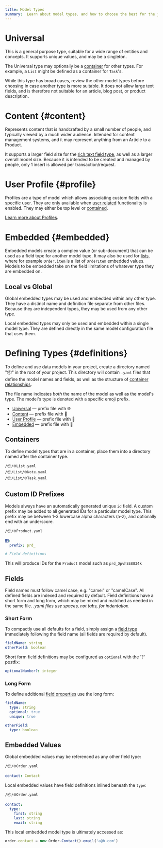 ```yaml
---
title: Model Types
summary:  Learn about model types, and how to choose the best for the job.
---
```


# Universal

This is a general purpose type, suitable for a wide range of entities and concepts.
It supports unique values, and may be a singleton.

The Universal type may optionally be a [container](/🗄/Article/models/containers.md) for other types.
For example, a `List` might be defined as a container for `Task`'s.

While this type has broad cases, review the other model types before choosing
in case another type is more suitable. It does not allow large text fields,
and is therefore not suitable for an article, blog post, or product description.

# Content {#content}

Represents content that is handcrafted by a small number of people,
and typically viewed by a much wider audience.
Intended for content management systems, and it may represent
anything from an Article to a Product.

It supports a larger field size for the [rich text field type](/🗄/Article/models/fields.md#rich),
as well as a larger overall model size.
Because it is intended to be created and managed by people,
only 1 insert is allowed per transaction/request.
 
# User Profile {#profile}

Profiles are a type of model which allows associating custom fields with a specific user. 
They are only available when [user related](/users/) functionality is enabled.
They may either be top level or [contained](/🗄/Article/models/containers.md).

[Learn more about Profiles](/🗄/Article/users/profiles.md).

# Embedded {#embedded}

Embedded models create a complex value (or sub-document) that can be used as a field type for another model type.
It may also be used for [lists](/🗄/Article/models/fields.md#lists),
where for example `Order.item` is a list of `OrderItem` embedded values.
Models to be embedded take on the field limitations of whatever type they are embedded on.

## Local vs Global 

Global embedded types may be used and embedded within any other type.
They have a distinct name and definition file separate from other files.
Because they are independent types, they may be used from any other type.

Local embedded types may only be used and embedded within a single model type.
They are defined directly in the same model configuration file that uses them.

# Defining Types {#definitions}

To define and use data models in your project, create a directory named "📦" in the root
of your project.  This directory will contain `.yaml` files that
define the model names and fields, as well as the structure of
[container relationships](/🗄/Article/models/containers.md).

The file name indicates _both_ the name of the model as well as the model's type.
The model's type is denoted with a specific emoji prefix.

- [Universal](/🗄/Article/models/types.md#universal) &mdash; prefix file with 🌐
- [Content](/🗄/Article/models/types.md#content) &mdash; prefix file with 📄
- [User Profile](/🗄/Article/models/types.md#profile) &mdash; prefix file with 👤
- [Embedded](/🗄/Article/models/types.md#embedded) &mdash; prefix file with 📎

## Containers

To define model types that are in a container, place them into a directory named after the container type.

```file-list
/📦/🌐List.yaml
/📦/List/🌐Note.yaml
/📦/List/🌐Task.yaml
```

## Custom ID Prefixes

Models always have an automatically generated unique `id` field.
A custom prefix may be added to all generated IDs for a particular model type.
This prefix may be between 1-3 lowercase alpha characters (a-z), and optionally end with an underscore.

```file-name
/📦/🌐Product.yaml
```
```yaml
🎛:
  prefix: prd_

# Field definitions
```

This will produce IDs for the `Product` model such as `prd_QpvhSS8U34k`

## Fields

Field names must follow camel case, e.g. "camel" or "camelCase".
All defined fields are indexed and required by default.
Field definitions have a short form and long form,
which may be mixed and matched as needed in the same file.
_.yaml files use spaces, not tabs, for indentation._

### Short Form

To compactly use all defaults for a field, simply assign a [field type](/🗄/Article/models/fields.md)
immediately following the field name (all fields are required by default).

```yaml
fieldName: string
otherField: boolean
```

Short form field definitions may be configured as `optional` with the '?' postfix:

```yaml
optionalNumber?: integer
```

### Long Form

To define additional [field properties](/🗄/Article/models/fields.md) use the long form:

```yaml
fieldName:
  type: string
  optional: true
  unique: true

otherField:
  type: boolean
```

## Embedded Values

Global embedded values may be referenced as any other field type:

```file-name
/📦/🌐Order.yaml
```
```yaml
contact: Contact
```

Local embedded values have field definitions inlined beneath the `type`:

```file-name
/📦/🌐Order.yaml
```
```yaml
contact:
  type:
    first: string
    last: string
    email: string
```

This local embedded model type is ultimately accessed as:

```javascript
order.contact = new Order.Contact().email('a@b.com')
```
